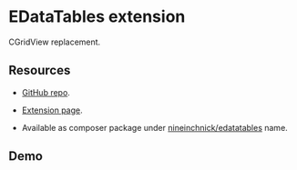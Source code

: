 # EDataTables extension

CGridView replacement.

## Resources

* [GitHub repo](https://github.com/nineinchnick/edatatables).

* [Extension page](http://www.yiiframework.com/extension/edatatables).

* Available as composer package under [nineinchnick/edatatables](https://packagist.org/packages/nineinchnick/edatatables) name.

## Demo


